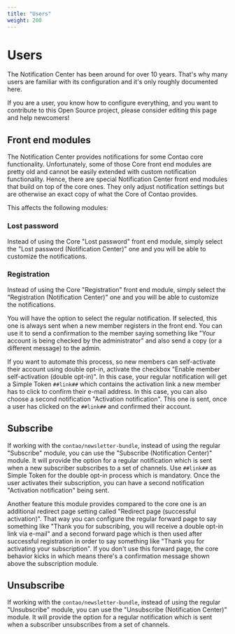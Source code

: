 ```yaml
---
title: "Users"
weight: 200
---
```


# Users

The Notification Center has been around for over 10 years. That's why many users are
familiar with its configuration and it's only roughly documented here.

If you are a user, you know how to configure everything, and you want to contribute to this
Open Source project, please consider editing this page and help newcomers!

## Front end modules

The Notification Center provides notifications for some Contao core functionality. Unfortunately, some of those
Core front end modules are pretty old and cannot be easily extended with custom notification functionality.
Hence, there are special Notification Center front end modules that build on top of the core ones. They only adjust
notification settings but are otherwise an exact copy of what the Core of Contao provides.

This affects the following modules:

### Lost password

Instead of using the Core "Lost password" front end module, simply select the "Lost password (Notification Center)"
one and you will be able to customize the notifications.

### Registration

Instead of using the Core "Registration" front end module, simply select the "Registration (Notification Center)"
one and you will be able to customize the notifications.

You will have the option to select the regular notification. If selected, this one is always sent when a new member
registers in the front end. You can use it to send a confirmation to the member saying something like "Your account
is being checked by the administrator" and also send a copy (or a different message) to the admin.

If you want to automate this process, so new members can self-activate their account using double opt-in, activate
the checkbox "Enable member self-activation (double opt-in)". In this case, your regular notification will get a
Simple Token `##link##` which contains the activation link a new member has to click to confirm their e-mail address.
In this case, you can also choose a second notification "Activation notification". This one is sent, once a user has clicked
on the `##link##` and confirmed their account.

## Subscribe

If working with the `contao/newsletter-bundle`, instead of using the regular "Subscribe" module, you can use the
"Subscribe (Notification Center)" module. It will provide the option for a regular notification which is sent when
a new subscriber subscribes to a set of channels. Use `##link##` as Simple Token for the double opt-in process which
is mandatory. Once the user activates their subscription, you can have a second notification "Activation notification"
being sent.

Another feature this module provides compared to the core one is an additional redirect page setting called
"Redirect page (successful activation)". That way you can configure the regular forward page to say something like
"Thank you for subscribing, you will receive a double opt-in link via e-mail" and a second forward page which is then
used after successful registration in order to say something like "Thank you for activating your subscription".
If you don't use this forward page, the core behavior kicks in which means there's a confirmation message shown above
the subscription module.

## Unsubscribe

If working with the `contao/newsletter-bundle`, instead of using the regular "Unsubscribe" module, you can use the
"Unsubscribe (Notification Center)" module. It will provide the option for a regular notification which is sent when
a subscriber unsubscribes from a set of channels.